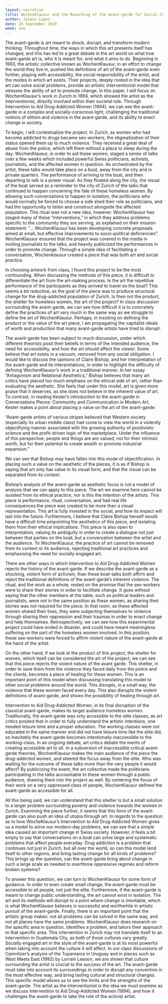 ```yaml
---
layout: narrative
title: WochenKlausur and the Reworking of the Avant-garde for Social Change
author: Jaimie Lopez
date: 26 September 2019
week: one
---
```


The avant-garde is art meant to shock, disrupt, and transform modern thinking.  Throughout time, the ways in which this art presents itself has changed, and this has led to a great debate in the art world on what true avant-garde art is, who it is meant for, and what it aims to do.  Beginning in 1993, the artistic collective known as WochenKlausur, in an effort to change the world they live in, pushed the definitions of art of the avant-garde even further, playing with accessibility, the social responsibility of the artist, and the modes in which art exists.  Their projects, deeply rooted in the idea that art can solve social problems, provide an artistic interventionist model that stresses the ability of art to promote change.  In this paper, I will focus on WochenKlausur’s work in Zurich in 1994, which showed the artist as the interventionist, directly involved within their societal role.  Through Intervention to Aid Drug-Addicted Women (1994), we can see the avant-garde in a complex and socially-conscious light, challenging the traditional notions of elitism and violence in the avant-garde, and its ability to enact change in society.

To begin, I will contextualize the project.  In Zurich, as women who had become addicted to drugs became sex-workers, the stigmatization of their status opened them up to much violence.   They received a great deal of abuse from the police, which left them without a place to sleep during the day.  WochenKlausur, in order to aid these women, staged a series of talks over a few weeks which included powerful Swiss politicians, activists, journalists, and the affected women in question.  As orchestrated by the artist, these talks would take place on a boat, away from the city and in private quarters.  The performance of arriving to the boat, and then departing to talk is a power visual.  As they floated along the city, the visual of the boat served as a reminder to the city of Zurich of the talks that continued to happen concerning the fate of these homeless women. By allowing such conversations to happen in isolation, the politicians who would normally be forced to choose a side shed their role as politicians, and had the opportunity to listen and construct alongside the affected population.  This ritual was not a new idea, however.  WochenKlausur has staged many of these “interventions,” in which they address problems specific to the community they are serving, as explained on their mission statement: “... WochenKlausur has been developing concrete proposals aimed at small, but effective improvements to socio-political deficiencies”.  WochenKlausur ensured that the project was covered in the media in inviting journalists to the talks, and heavily publicized the performances in order to promote change.  Through a simple idea of facilitating a conversation, Wochenklausur created a piece that was both art and social practice.

In choosing artwork from class, I found this project to be the most confounding.  When discussing the methods of this piece, it is difficult to differentiate the art from the art-making process.  Is the art the repetitive performance of the participants as they arrived to travel on the boat?  This seems a bit reductive, as the goal of the piece was to produce structural change for the drug-addicted population of Zurich.  Is then not the product, the shelter for homeless women, the art of the project?  In class discussion surrounding the avant-garde, we can see how difficult it is to concretely define the practices of art very much in the same way as we struggle to define the art of WochenKlausur.  Perhaps, in insisting on defining the product or the value of the art piece, I am propagating the capitalist ideals of worth and production that many avant-garde artists have tried to disrupt.

The avant-garde has been subject to much discussion, under which different theorists posit their beliefs in terms of the intended audience, the need for accessibility, and how the art should affect the viewer.  Some believe that art exists in a vacuum, removed from any social obligation.  I would like to discuss the opinions of Claire Bishop, and her interpretation of the avant-garde and its interpretations, in order to highlight the difficulty of defining WochenKlausur’s work in a traditional manner.  In her essay “Antagonism and Relational Aesthetics,”  Bishop believes that many art critics have placed too much emphasis on the ethical side of art, rather than evaluating the aesthetic.  She feels that under this model, art is given more praise that it deserves, as she does not believe in the inherent value of art.  To contrast, in reading Kester’s introduction to the avant-garde in Conversations Pieces: Community and Communication in Modern Art, Kester makes a point about placing a value on the art of the avant-garde:

 “Avant-garde artists of various stripes believed that Western society (especially its urban middle class) had come to view the world in a violently objectifying manner associated with the growing authority of positivistic science and the profit-driven logic of the marketplace.  Under the influence of this perspective, people and things are are valued, not for their intrinsic worth, but for their potential to create wealth or promote industrial expansion.”

We can see that Bishop may have fallen into this mode of objectification.  In placing such a value on the aesthetic of the pieces, it is as if Bishop is saying that art only has value in its visual form, and that the visual can be separated from its context.

Bishop’s analysis of the avant-garde as aesthetic focus is not a model of analysis that we can apply to this piece.  The art we examine here cannot be isolated from its ethical practice, nor is this the intention of the artists.  This piece is performance, ritual, conversation, and had real life consequences:the piece was created to be more than a visual representation.  This art is fully invested in the social, and how its impact will last into the future.  Furthermore, I believe that Claire Bishop herself would have a difficult time pinpointing the aesthetics of this piece, and isolating them from their ethical implications.  This piece is also open to interpretation, valuing its ambiguity in order to create a dialogue not just between that parties on the boat, but a conversation between the artist and the audience.  To WochenKlausur, the practice of art cannot be removed from its context or its audience, rejecting traditional art practices and emphasising the need for socially engaged art.

There are other ways in which Intervention to Aid Drug-Addicted Women rejects the history of the avant-garde.  If we describe the avant-garde as a shocking, violent form of activism, than these boat-talks both affirm and reject the traditional definitions of the avant-garde’s inherent violence.  The ritual, and the work as a whole, rested on the promise that the sex-workers were to share their stories in order to facilitate change.  It goes without saying that the other members at the table, such as political leaders and journalists, were not in the same position as these women, as sharing their stories was not required for the piece.  In that room, as these affected women shared their lives, they were subjecting themselves to violence through sharing their oppression and their traumas in order to enact change and help themselves.  Retrospectively, we can see how this experimental project could have ended in disaster, and could have meant meaningless suffering on the part of the homeless women involved.  In this position, these sex-workers were forced to affirm violent nature of the avant-garde at the hand of the artist.

On the other hand, if we look at the product of this project, the shelter for women, which itself can be considered the art of the project, we can see that this piece rejects the violent nature of the avant garde.  This shelter, in order to save them from the violence they faced daily from the police and the clients, becomes a place of healing for these women.  This is an important point of this model when discussing translating this model to other social problems around the world.  This disrupts, in a small way, the violence that these women faced every day.  This also disrupts the violent definitions of  avant-garde, and shows the possibility of healing through art.

Intervention to Aid Drug-Addicted Women, in its final disruption of the classical avant-garde, makes its target audience homeless women.  Traditionally, the avant-garde was only accessible to the elite classes, as art critics posited that in order to fully understand the artistic intentions, one needed leisure time and a proper education.  The working classes were not educated in the same manner and did not have leisure time like the elite did, so inevitably the avant-garde becomes intentionally inaccessible to the working-class.  In an ongoing debate, art critics debate the merits of creating accessible art to all.  In a subversion of inaccessible critical avant-garde theories, WochenKlausur makes the main audience of the piece the drug-addicted women, and steered the focus away from the elite.  Who was waiting for the outcome of these talks more than the very people it would affect?  By publicizing the event, the art collective made the politicians participating in the talks accountable to these women through a public audience, drawing them into the project as well.  By centering the focus of their work on a very oppressed class of people, WochenKlausur defined the avant-garde as accessible for all.

All this being said, we can understand that this shelter is but a small solution to a larger problem surrounding poverty and violence towards the women in Zurich.  Examining the piece further, it seems that this form of the avant-garde can also push an idea of utopia through art.  In regards to the question as to how WocheKlausur’s Intervention to Aid Drug-Addicted Women gives us a model to solve our modern-day problems, we can see that a simple idea caused an important change in Swiss society.  However, it feels a bit empty to say that conversations on a boat can solve large and systematic problems that affect people everyday.  Drug addiction is a problem that continues not just in Zurich, but all over the world, so can this model lend itself to other regions, and bring lasting change for all kinds of problems?  This brings up the question, can the avant-garde bring about change in such a large scale as needed to overthrow oppressive regimes and reform broken systems?

To answer this question, we can turn to WochenKlausur for some form of guidance.  In order to even create small change, the avant-garde must be accessible to all people, not just the elite.  Furthermore, if the avant-garde is meant to change public understanding, the art cannot exist in isolation.  The art and its methods will disrupt to a point where change is inevitable, which is what WochenKlausur believes is successful and worthwhile in artistic pursuit of the avant-garde.  Finally, there is an important point that the artistic group makes: not all problems can be solved in the same way, and not all places have the same problems.  WochenKlausur does research on the specific area in question, identifies a problem, and tailors their approach to that specific area.  This intervention in Zurich may not translate itself to an intervention in Guatemala City, as both of those cultures vary greatly.  Socially engaged art in the style of the avant-garde is at its most powerful when taking into account the culture it will affect.  In our class discussions of Camnitzer’s analysis of the Tupamaros in Uruguay and in pieces such as West Meets East (1992) by Lorrain Leeson, we are shown that culture surrounding the artist is crucial to the success of the art.  The avant-garde must take into account its surroundings in order to disrupt any convention in the most effective way, and bring lasting cultural and structural changes.  This specific model allows us to see the limits and the strengths of the avant-garde.  The artist as the interventionist is the idea we must examine as we discuss Intervention to Aid Drug-Addicted Women (1994), and how it challenges the avant-garde to take the role of the activist artist.
